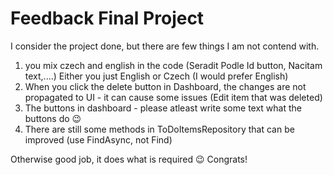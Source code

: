 # Feedback Final Project

I consider the project done, but there are few things I am not contend with.
1) you mix czech and english in the code (Seradit Podle Id button, Nacitam text,....) Either you just English or Czech (I would prefer English)
2) When you click the delete button in Dashboard, the changes are not propagated to UI - it can cause some issues (Edit item that was deleted)
3) The buttons in dashboard - please atleast write some text what the buttons do :wink:
4) There are still some methods in ToDoItemsRepository that can be improved (use FindAsync, not Find)


Otherwise good job, it does what is required :wink: Congrats!

